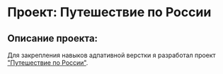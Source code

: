 # Проект: Путешествие по России
## Описание проекта:
Для закрепления навыков адпативной верстки я разработал проект ["Путешествие по России"](https://msilkov.github.io/russian-travel/).  




